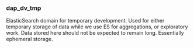 ### dap_dv_tmp

ElasticSearch domain for temporary development. Used for either temporary
storage of data while we use ES for aggregations, or exploratory work. Data
stored here should not be expected to remain long. Essentially ephemeral
storage.